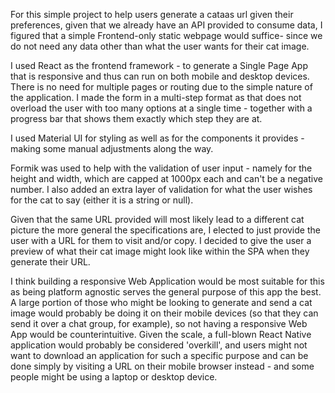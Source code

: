 For this simple project to help users generate a cataas url given their preferences, given that we already have an API provided to consume data, I figured that a simple Frontend-only static webpage would suffice- since we do not need any data other than what the user wants for their cat image.

I used React as the frontend framework - to generate a Single Page App that is responsive and thus can run on both mobile and desktop devices. There is no need for multiple pages or routing due to the simple nature of the application. I made the form in a multi-step format as that does not overload the user with too many options at a single time - together with a progress bar that shows them exactly which step they are at.

I used Material UI for styling as well as for the components it provides - making some manual adjustments along the way.

Formik was used to help with the validation of user input - namely for the height and width, which are capped at 1000px each and can't be a negative number. I also added an extra layer of validation for what the user wishes for the cat to say (either it is a string or null).

Given that the same URL provided will most likely lead to a different cat picture the more general the specifications are, I elected to just provide the user with a URL for them to visit and/or copy. I decided to give the user a preview of what their cat image might look like within the SPA when they generate their URL.

I think building a responsive Web Application would be most suitable for this as being platform agnostic serves the general purpose of this app the best. A large portion of those who might be looking to generate and send a cat image would probably be doing it on their mobile devices (so that they can send it over a chat group, for example), so not having a responsive Web App would be counterintuitive. Given the scale, a full-blown React Native application would probably be considered 'overkill', and users might not want to download an application for such a specific purpose and can be done simply by visiting a URL on their mobile browser instead - and some people might be using a laptop or desktop device.

